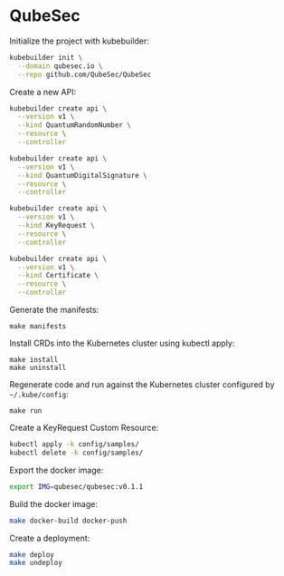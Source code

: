 # QubeSec

Initialize the project with kubebuilder:
```bash
kubebuilder init \
  --domain qubesec.io \
  --repo github.com/QubeSec/QubeSec
```

Create a new API:
```bash
kubebuilder create api \
  --version v1 \
  --kind QuantumRandomNumber \
  --resource \
  --controller

kubebuilder create api \
  --version v1 \
  --kind QuantumDigitalSignature \
  --resource \
  --controller

kubebuilder create api \
  --version v1 \
  --kind KeyRequest \
  --resource \
  --controller

kubebuilder create api \
  --version v1 \
  --kind Certificate \
  --resource \
  --controller
```

Generate the manifests:
```
make manifests
```

Install CRDs into the Kubernetes cluster using kubectl apply:
```
make install
make uninstall
```

Regenerate code and run against the Kubernetes cluster configured by `~/.kube/config`:
```
make run
```

Create a KeyRequest Custom Resource:
```bash
kubectl apply -k config/samples/
kubectl delete -k config/samples/
```

Export the docker image:
```bash
export IMG=qubesec/qubesec:v0.1.1
```

Build the docker image:
```bash
make docker-build docker-push
```

Create a deployment:
```bash
make deploy
make undeploy
```
